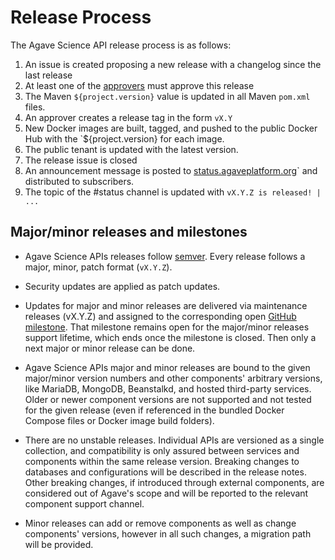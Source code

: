 # Release Process

The Agave Science API release process is as follows:

1. An issue is created proposing a new release with a changelog since the last release
2. At least one of the [approvers](OWNERS_ALIASES) must approve this release
8. The Maven `${project.version}` value is updated in all Maven `pom.xml` files.
6. An approver creates a release tag in the form `vX.Y`
7. New Docker images are built, tagged, and pushed to the public Docker Hub with the `${project.version} for each image.
8. The public tenant is updated with the latest version.   
9. The release issue is closed
10. An announcement message is posted to [status.agaveplatform.org](https://status.agaveplatform.org/)` and distributed to subscribers.
11. The topic of the #status channel is updated with `vX.Y.Z is released! | ...`

## Major/minor releases and milestones

* Agave Science APIs releases follow [semver](https://semver.org/). Every release follows a major, minor, patch format (`vX.Y.Z`). 

* Security updates are applied as patch updates. 

* Updates for major and minor releases are delivered via maintenance releases (vX.Y.Z) and assigned to the corresponding open [GitHub milestone](https://github.com/agaveplatform/science-apis/milestones). That milestone remains open for the major/minor releases support lifetime, which ends once the milestone is closed. Then only a next major or minor release can be done.

* Agave Science APIs major and minor releases are bound to the given major/minor version numbers and other components' arbitrary versions, like MariaDB, MongoDB, Beanstalkd, and hosted third-party services. Older or newer component versions are not supported and not tested for the given release (even if referenced in the bundled Docker Compose files or Docker image build folders). 

* There are no unstable releases. Individual APIs are versioned as a single collection, and compatibility is only assured between services and components within the same release version. Breaking changes to databases and configurations will be described in the release notes. Other breaking changes, if introduced through external components, are considered out of Agave's scope and will be reported to the relevant component support channel.

* Minor releases can add or remove components as well as change components' versions, however in all such changes, a migration path will be provided. 


